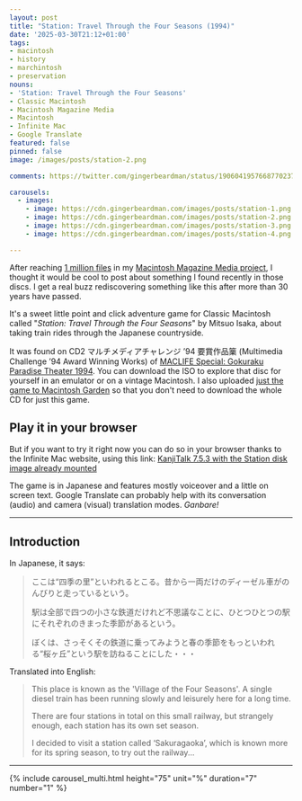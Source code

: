 ```yaml
---
layout: post
title: "Station: Travel Through the Four Seasons (1994)"
date: '2025-03-30T21:12+01:00'
tags:
- macintosh
- history
- marchintosh
- preservation
nouns:
- 'Station: Travel Through the Four Seasons'
- Classic Macintosh
- Macintosh Magazine Media
- Macintosh
- Infinite Mac
- Google Translate
featured: false
pinned: false
image: /images/posts/station-2.png

comments: https://twitter.com/gingerbeardman/status/1906041957668770237

carousels:
  - images:
    - image: https://cdn.gingerbeardman.com/images/posts/station-1.png
    - image: https://cdn.gingerbeardman.com/images/posts/station-2.png
    - image: https://cdn.gingerbeardman.com/images/posts/station-3.png
    - image: https://cdn.gingerbeardman.com/images/posts/station-4.png

---
```


After reaching [1 million files](/2025/03/28/macintosh-magazine-media-1-million-files/) in my [Macintosh Magazine Media project](/2021/10/30/macintosh-magazine-media/), I thought it would be cool to post about something I found recently in those discs. I get a real buzz rediscovering something like this after more than 30 years have passed.

It's a sweet little point and click adventure game for Classic Macintosh called "*Station: Travel Through the Four Seasons*" by Mitsuo Isaka, about taking train rides through the Japanese countryside. 

It was found on CD2 マルチメディアチャレンジ ’94 要賞作品篥 (Multimedia Challenge ’94 Award Winning Works) of [MACLIFE Special: Gokuraku Paradise Theater 1994](https://archive.org/details/gokuraku-paradise-theater-1994-10). You can download the ISO to explore that disc for yourself in an emulator or on a vintage Macintosh. I also uploaded [just the game to Macintosh Garden](https://macintoshgarden.org/games/station) so that you don't need to download the whole CD for just this game.

## Play it in your browser

But if you want to try it right now you can do so in your browser thanks to the Infinite Mac website, using this link: [KanjiTalk 7.5.3 with the Station disk image already mounted](https://infinitemac.org/1996/KanjiTalk%207.5.3?cdrom=https%3A%2F%2Fdownload.macintoshgarden.org%2Fgames%2FStation.ds62.img)

The game is in Japanese and features mostly voiceover and a little on screen text. Google Translate can probably help with its conversation (audio) and camera (visual) translation modes. *Ganbare!*

----

## Introduction

In Japanese, it says:

> ここは“四季の里”といわれるとこる。昔から一両だけのディーゼル車がのんびりと走っているという。
>
> 駅は全部で四つの小さな鉄道だけれど不思議なことに、ひとつひとつの駅にそれぞれのきまった季節があるという。
>
> ぼくは、さっそくその鉄道に乗ってみようと春の季節をもっといわれる“桜ヶ丘”という駅を訪ねることにした・・・

Translated into English:

> This place is known as the 'Village of the Four Seasons'. A single diesel train has been running slowly and leisurely here for a long time.
> 
> There are four stations in total on this small railway, but strangely enough, each station has its own set season.
> 
> I decided to visit a station called ‘Sakuragaoka’, which is known more for its spring season, to try out the railway...

----

{% include carousel_multi.html height="75" unit="%" duration="7" number="1" %}
